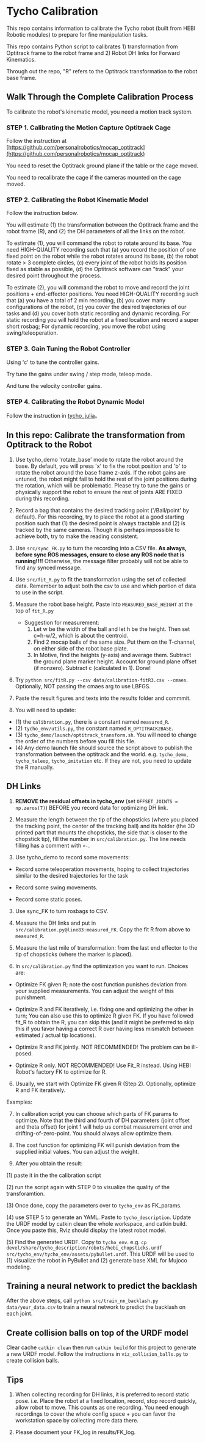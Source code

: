 # Tycho Calibration

This repo contains information to calibrate the Tycho robot (built from HEBI Robotic modules) to prepare for fine manipulation tasks.

This repo contains Python script to calibrates 1) transformation from Optitrack frame to the robot frame and 2) Robot DH links for Forward Kinematics.

Through out the repo, "R" refers to the Optitrack transformation to the robot base frame.

## Walk Through the Complete Calibration Process

To calibrate the robot's kinematic model, you need a motion track system.

### STEP 1. Calibrating the Motion Capture Optitrack Cage

Follow the instruction at [https://github.com/personalrobotics/mocap_optitrack](https://github.com/personalrobotics/mocap_optitrack)

You need to reset the Optitrack ground plane if the table or the cage moved.

You need to recalibrate the cage if the cameras mounted on the cage moved.

### STEP 2. Calibrating the Robot Kinematic Model

Follow the instruction below.

You will estimate (1) the transformation between the Optitrack frame and the robot frame (R), and (2) the DH parameters of all the links on the robot.

To estimate (1), you will command the robot to rotate around its base. You need HIGH-QUALITY recording such that (a) you record the position of one fixed point on the robot while the robot rotates around its base, (b) the robot rotate > 3 complete circles, (c) every joint of the robot holds its position fixed as stable as possible, (d) the Optitrack software can "track" your desired point throughout the process.

To estimate (2), you will command the robot to move and record the joint positions + end-effector positions. You need HIGH-QUALITY recording such that (a) you have a total of 2 min recording, (b) you cover many configurations of the robot, (c) you cover the desired trajectories of our tasks and (d) you cover both static recording and dynamic recording. For static recording you will hold the robot at a fixed location and record a super short rosbag; For dynamic recording, you move the robot using swing/teleoperation.

### STEP 3. Gain Tuning the Robot Controller

Using 'c' to tune the controller gains.

Try tune the gains under swing / step mode, teleop mode.

And tune the velocity controller gains.

### STEP 4. Calibrating the Robot Dynamic Model

Follow the instruction in [tycho_julia](https://github.com/personalrobotics/tycho_julia)。

## In this repo: Calibrate the transformation from Optitrack to the Robot

1. Use tycho_demo 'rotate_base' mode to rotate the robot around the base. By default, you will press 'x' to fix the robot position and 'b' to rotate the robot around the base frame z-axis. If the robot gains are untuned, the robot might fail to hold the rest of the joint positions during the rotation, which will be problematic. Please try to tune the gains or physically support the robot to ensure the rest of joints ARE FIXED during this recording.

2. Record a bag that contains the desired tracking point ('/Ball/point' by default). For this recording, try to place the robot at a good starting position such that (1) the desired point is always tractable and (2) is tracked by the same cameras. Though it is perhaps impossible to achieve both, try to make the reading consistent.

3. Use `src/sync_FK.py` to turn the recording into a CSV file. **As always, before sync ROS messages, ensure to close any ROS node that is running!!!!** Otherwise, the message filter probably will not be able to find any synced message.

4. Use `src/fit_R.py` to fit the transformation using the set of collected data. Remember to adjust both the csv to use and which portion of data to use in the script.

5. Measure the robot base height. Paste into `MEASURED_BASE_HEIGHT` at the top of `fit_R.py`
    - Suggestion for measurement:
      1. Let w be the width of the ball and let h be the height. Then set c=h-w/2, which is about the centroid.
      2. Find 2 mocap balls of the same size. Put them on the T-channel, on either side of the robot base plate.
      3. In Motive, find the heights (y-axis) and average them. Subtract the ground plane marker height. Account for ground plane offset (if nonzero). Subtract c (calculated in 1). Done!

6. Try `python src/fitR.py --csv data/calibration-fitR3.csv --cmaes`. Optionally, NOT passing the cmaes arg to use LBFGS.

7. Paste the result figures and texts into the results folder and commmit.

8. You will need to update:

  - (1) the `calibration.py`, there is a constant named `measured_R`.
  - (2) `tycho_env/utils.py`, the constant named `R_OPTITRACK2BASE`.
  - (3) `tycho_demo/launch/optitrack_transform.sh`. You will need to change the order of the numbers before you fill this file.
  - (4) Any demo launch file should source the script above to publish the transformation between the optitrack and the world. e.g. `tycho_demo`, `tycho_teleop`, `tycho_imitation` etc. If they are not, you need to update the R manually.

## DH Links

1. **REMOVE the residual offsets in tycho_env** (set `OFFSET_JOINTS = np.zeros(7)`) BEFORE you record data for optimizing DH link.

2. Measure the length between the tip of the chopsticks (where you placed the tracking point, the center of the tracking ball) and its holder (the 3D printed part that mounts the chopsticks, the side that is closer to the chopstick tip), fill the number in `src/calibration.py`. The line needs filling has a comment with `<-`.

2. Use tycho_demo to record some movements:

  - Record some teleoperation movements, hoping to collect trajectories similar to the desired trajectories for the task

  - Record some swing movements.

  - Record some static poses.

3. Use sync_FK to turn rosbags to CSV.

4. Measure the DH links and put in `src/calibration.py@line83:measured_FK`. Copy the fit R from above to `measured_R`.

5. Measure the last mile of transformation: from the last end effector to the tip of chopsticks (where the marker is placed).

6. In `src/calibration.py` find the optimization you want to run. Choices are:

- Optimize FK given R; note the cost function punishes deviation from your supplied measurements. You can adjust the weight of this punishment.

- Optimize R and FK iteratively, i.e. fixing one and optimizing the other in turn; You can also use this to optimize R given FK. If you have followed fit_R to obtain the R, you can skip this (and it might be preferred to skip this if you favor having a correct R over having less mismatch between estimated / actual tip locations).

- Optimize R and FK jointly. NOT RECOMMENDED! The problem can be ill-posed.

- Optimize R only. NOT RECOMMENDED! Use Fit_R instead. Using HEBI Robot's factory FK to optimize for R.

6. Usually, we start with Optimize FK given R (Step 2). Optionally, optimize R and FK iteratively.

Examples:

7. In calibration script you can choose which parts of FK params to optimize. Note that the third and fourth of DH parameters (joint offset and theta offset) for joint 1 will help us combat measurement error and drifting-of-zero-point. You should always allow optimize them.

8. The cost function for optimizing FK will punish deviation from the supplied initial values. You can adjust the weight.

9. After you obtain the result:

(1) paste it in the the calibration script

(2) run the script again with STEP 0 to visualize the quality of the transforamtion.

(3) Once done, copy the parameters over to `tycho_env` as FK_params.

(4) use STEP 5 to generate an YAML. Paste to `tycho_description`. Update the URDF model by catkin clean the whole workspace, and catkin build. Once you paste this, Rviz should display the latest robot model.

(5) Find the generated URDF. Copy to `tycho_env`. e.g. `cp devel/share/tycho_description/robots/hebi_chopsticks.urdf src/tycho_env/tycho_env/assets/pybullet.urdf`. This URDF will be used to (1) visualize the robot in PyBullet and (2) generate base XML for Mujoco modeling.


## Training a neural network to predict the backlash

After the above steps, call `python src/train_nn_backlash.py data/your_data.csv` to train a neural network to predict the backlash on each joint.

## Create collision balls on top of the URDF model

Clear cache `catkin clean` then run `catkin build` for this project to generate a new URDF model. Follow the
instructions in `viz_collision_balls.py` to create collision balls.

## Tips

1. When collecting recording for DH links, it is preferred to record static pose. i.e. Place the robot at a fixed location, record, stop record quickly, allow robot to move. This counts as one recording. You need enough recordings to cover the whole config space + you can favor the workstation space by collecting more data there.

2. Please document your FK\_log in results/FK\_log.
